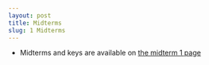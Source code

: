 ```yaml
---
layout: post
title: Midterms
slug: 1 Midterms
---
```


* Midterms and keys are available on [the midterm 1 page](/midterm1.html)

